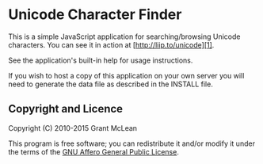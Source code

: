 Unicode Character Finder
========================

This is a simple JavaScript application for searching/browsing Unicode
characters.  You can see it in action at [http://liip.to/unicode][1].

See the application's built-in help for usage instructions.

If you wish to host a copy of this application on your own server you will
need to generate the data file as described in the INSTALL file.

Copyright and Licence
---------------------

Copyright (C) 2010-2015 Grant McLean

This program is free software; you can redistribute it and/or modify it
under the terms of the [GNU Affero General Public License][2].

 [1]: http://liip.to/unicode
 [2]: http://www.fsf.org/licensing/licenses/agpl-3.0.html
